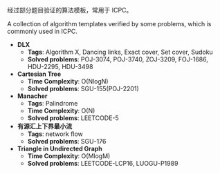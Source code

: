 经过部分题目验证的算法模板，常用于 ICPC。

A collection of algorithm templates verified by some problems, which is commonly used in ICPC.

- **DLX**
  - **Tags**: Algorithm X, Dancing links, Exact cover, Set cover, Sudoku
  - **Solved problems**: POJ-3074, POJ-3740, ZOJ-3209, FOJ-1686, HDU-2295, HDU-3498
- **Cartesian Tree**
  - **Time Complexity**: O(NlogN)
  - **Solved problems**: SGU-155(POJ-2201)
- **Manacher**
  - **Tags**: Palindrome
  - **Time Complexity**: O(N)
  - **Solved problems**: LEETCODE-5
- **有源汇上下界最小流**
  - **Tags**: network flow
  - **Solved problems**: SGU-176
- **Triangle in Undirected Graph**
  - **Time Complexity**: O(MlogM)
  - **Solved problems**: LEETCODE-LCP16, LUOGU-P1989

